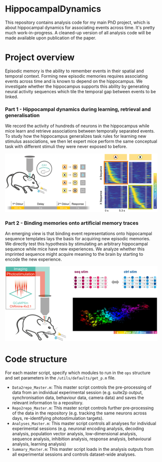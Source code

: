 # HippocampalDynamics

This repository contains analysis code for my main PhD project, which is about hippocampal dynamics for associating events across time. It's pretty much work-in-progress. A cleaned-up version of all analysis code will be made available upon publication of the paper.


# Project overview

Episodic memory is the ability to remember events in their spatial and temporal context. Forming new episodic memories requires associating events across time and is known to depend on the hippocampus. We investigate whether the hippocampus supports this ability by generating neural activity sequences which tile the temporal gap between events to be linked. 


### Part 1 - Hippocampal dynamics during learning, retrieval and generalisation
We record the activity of hundreds of neurons in the hippocampus while mice learn and retrieve associations between temporally separated events. To study how the hippocampus generalizes task rules for learning new stimulus associations, we then let expert mice perform the same conceptual task with different stimuli they were never exposed to before.

<p align="center">
  <img src="/img/ProjectOverview_Part1.png" width="700">
</p>


### Part 2 - Binding memories onto artificial memory traces
An emerging view is that binding event representations onto hippocampal sequence templates lays the basis for acquiring new episodic memories. We directly test this hypothesis by stimulating an arbitrary hippocampal sequence while mice have new experiences. We analyze whether this imprinted sequence might acquire meaning to the brain by starting to encode the new experience.

<p align="center">
  <img src="/img/ProjectOverview_Part2.png" width="700">
</p>


# Code structure

For each master script, specify which modules to run in the `ops` structure and set parameters in the `/utils/defaults/get_p.m` file.

* `Data2repo_Master.m`: This master script controls the pre-processing of data from an individual experimental session (e.g. suite2p output, synchronisation data, behaviour data, camera data) and saves the relevant information to a repository.
* `Repo2repo_Master.m`: This master script controls further pre-processing of the data in the repository (e.g. tracking the same neurons across days, re-identifying photostimulation targets).
* `Analyses_Master.m`: This master script controls all analyses for individual experimental sessions (e.g. neuronal encoding analysis, decoding analysis, population vector analysis, low-dimensional analysis, sequence analysis, inhibition analysis, response analysis, behavioural analysis, learning analysis)
* `Summary_Master.m`: This master script loads in the analysis outputs from all experimental sessions and controls dataset-wide analyses.
